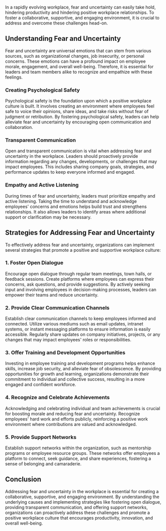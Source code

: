 
In a rapidly evolving workplace, fear and uncertainty can easily take hold, hindering productivity and hindering positive workplace relationships. To foster a collaborative, supportive, and engaging environment, it is crucial to address and overcome these challenges head-on.

Understanding Fear and Uncertainty
----------------------------------

Fear and uncertainty are universal emotions that can stem from various sources, such as organizational changes, job insecurity, or personal concerns. These emotions can have a profound impact on employee morale, engagement, and overall well-being. Therefore, it is essential for leaders and team members alike to recognize and empathize with these feelings.

### Creating Psychological Safety

Psychological safety is the foundation upon which a positive workplace culture is built. It involves creating an environment where employees feel safe to voice their opinions, share ideas, and take risks without fear of judgment or retribution. By fostering psychological safety, leaders can help alleviate fear and uncertainty by encouraging open communication and collaboration.

### Transparent Communication

Open and transparent communication is vital when addressing fear and uncertainty in the workplace. Leaders should proactively provide information regarding any changes, developments, or challenges that may impact employees. This includes sharing company goals, strategies, and performance updates to keep everyone informed and engaged.

### Empathy and Active Listening

During times of fear and uncertainty, leaders must prioritize empathy and active listening. Taking the time to understand and acknowledge employees' concerns and emotions helps build trust and strengthens relationships. It also allows leaders to identify areas where additional support or clarification may be necessary.

Strategies for Addressing Fear and Uncertainty
----------------------------------------------

To effectively address fear and uncertainty, organizations can implement several strategies that promote a positive and supportive workplace culture:

### 1. Foster Open Dialogue

Encourage open dialogue through regular team meetings, town halls, or feedback sessions. Create platforms where employees can express their concerns, ask questions, and provide suggestions. By actively seeking input and involving employees in decision-making processes, leaders can empower their teams and reduce uncertainty.

### 2. Provide Clear Communication Channels

Establish clear communication channels to keep employees informed and connected. Utilize various mediums such as email updates, intranet systems, or instant messaging platforms to ensure information is easily accessible. Regularly share updates on company initiatives, projects, or any changes that may impact employees' roles or responsibilities.

### 3. Offer Training and Development Opportunities

Investing in employee training and development programs helps enhance skills, increase job security, and alleviate fear of obsolescence. By providing opportunities for growth and learning, organizations demonstrate their commitment to individual and collective success, resulting in a more engaged and confident workforce.

### 4. Recognize and Celebrate Achievements

Acknowledging and celebrating individual and team achievements is crucial for boosting morale and reducing fear and uncertainty. Recognize employees' hard work and efforts publicly, reinforcing a positive work environment where contributions are valued and acknowledged.

### 5. Provide Support Networks

Establish support networks within the organization, such as mentorship programs or employee resource groups. These networks offer employees a platform to connect, seek guidance, and share experiences, fostering a sense of belonging and camaraderie.

Conclusion
----------

Addressing fear and uncertainty in the workplace is essential for creating a collaborative, supportive, and engaging environment. By understanding the underlying causes and implementing strategies like fostering open dialogue, providing transparent communication, and offering support networks, organizations can proactively address these challenges and promote a positive workplace culture that encourages productivity, innovation, and overall well-being.
